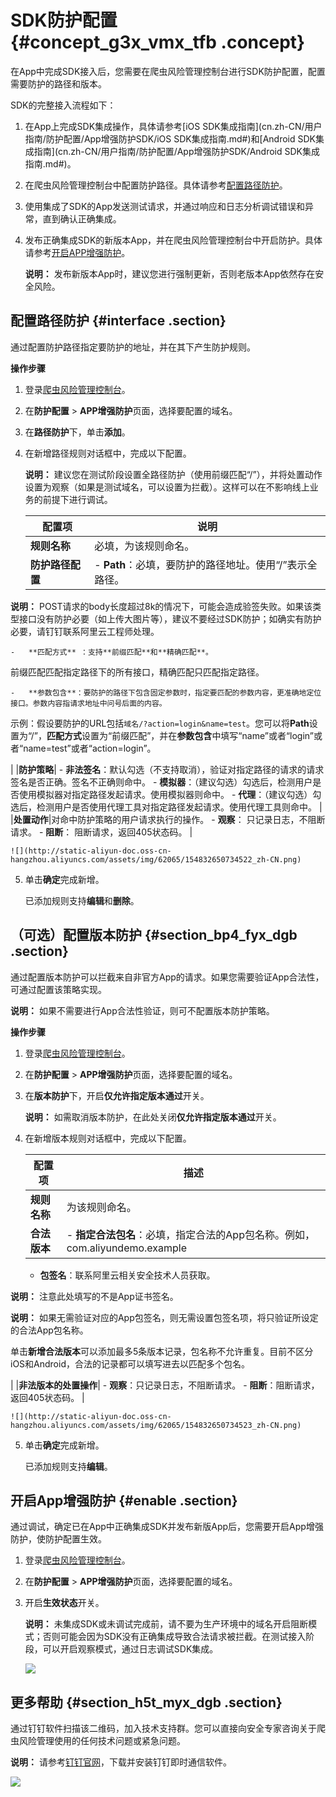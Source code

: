 # SDK防护配置 {#concept_g3x_vmx_tfb .concept}

在App中完成SDK接入后，您需要在爬虫风险管理控制台进行SDK防护配置，配置需要防护的路径和版本。

SDK的完整接入流程如下：

1.  在App上完成SDK集成操作，具体请参考[iOS SDK集成指南](cn.zh-CN/用户指南/防护配置/App增强防护SDK/iOS SDK集成指南.md#)和[Android SDK集成指南](cn.zh-CN/用户指南/防护配置/App增强防护SDK/Android SDK集成指南.md#)。
2.  在爬虫风险管理控制台中配置防护路径。具体请参考[配置路径防护](#)。
3.  使用集成了SDK的App发送测试请求，并通过响应和日志分析调试错误和异常，直到确认正确集成。
4.  发布正确集成SDK的新版本App，并在爬虫风险管理控制台中开启防护。具体请参考[开启APP增强防护](#)。

    **说明：** 发布新版本App时，建议您进行强制更新，否则老版本App依然存在安全风险。


## 配置路径防护 {#interface .section}

通过配置防护路径指定要防护的地址，并在其下产生防护规则。

**操作步骤**

1.  登录[爬虫风险管理控制台](https://yundun.console.aliyun.com/?p=antibot)。
2.  在**防护配置** \> **APP增强防护**页面，选择要配置的域名。
3.  在**路径防护**下，单击**添加**。
4.  在新增路径规则对话框中，完成以下配置。

    **说明：** 建议您在测试阶段设置全路径防护（使用前缀匹配“/”），并将处置动作设置为观察（如果是测试域名，可以设置为拦截）。这样可以在不影响线上业务的前提下进行调试。

    |配置项|说明|
    |---|--|
    |**规则名称**|必填，为该规则命名。|
    |**防护路径配置**|     -   **Path**：必填，要防护的路径地址。使用“/”表示全路径。

**说明：** POST请求的body长度超过8k的情况下，可能会造成验签失败。如果该类型接口没有防护必要（如上传大图片等），建议不要经过SDK防护；如确实有防护必要，请钉钉联系阿里云工程师处理。

    -   **匹配方式** ：支持**前缀匹配**和**精确匹配**。

前缀匹配匹配指定路径下的所有接口，精确匹配只匹配指定路径。

    -   **参数包含**：要防护的路径下包含固定参数时，指定要匹配的参数内容，更准确地定位接口。参数内容指请求地址中问号后面的内容。

示例：假设要防护的URL包括`域名/?action=login&name=test`。您可以将**Path**设置为“/”，**匹配方式**设置为“前缀匹配”，并在**参数包含**中填写“name”或者“login”或者“name=test”或者“action=login”。

 |
    |**防护策略**|     -   **非法签名**：默认勾选（不支持取消），验证对指定路径的请求的请求签名是否正确。签名不正确则命中。
    -   **模拟器**：（建议勾选）勾选后，检测用户是否使用模拟器对指定路径发起请求。使用模拟器则命中。
    -   **代理**：（建议勾选）勾选后，检测用户是否使用代理工具对指定路径发起请求。使用代理工具则命中。
 |
    |**处置动作**|对命中防护策略的用户请求执行的操作。    -   **观察**： 只记录日志，不阻断请求。
    -   **阻断**： 阻断请求，返回405状态码。
|

    ![](http://static-aliyun-doc.oss-cn-hangzhou.aliyuncs.com/assets/img/62065/154832650734522_zh-CN.png)

5.  单击**确定**完成新增。

    已添加规则支持**编辑**和**删除**。


## （可选）配置版本防护 {#section_bp4_fyx_dgb .section}

通过配置版本防护可以拦截来自非官方App的请求。如果您需要验证App合法性，可通过配置该策略实现。

**说明：** 如果不需要进行App合法性验证，则可不配置版本防护策略。

**操作步骤**

1.  登录[爬虫风险管理控制台](https://yundun.console.aliyun.com/?p=antibot)。
2.  在**防护配置** \> **APP增强防护**页面，选择要配置的域名。
3.  在**版本防护**下，开启**仅允许指定版本通过**开关。

    **说明：** 如需取消版本防护，在此处关闭**仅允许指定版本通过**开关。

4.  在新增版本规则对话框中，完成以下配置。

    |配置项|描述|
    |---|--|
    |**规则名称**|为该规则命名。|
    |**合法版本**|     -   **指定合法包名**：必填，指定合法的App包名称。例如，com.aliyundemo.example
    -   **包签名**：联系阿里云相关安全技术人员获取。

**说明：** 注意此处填写的不是App证书签名。

**说明：** 如果无需验证对应的App包签名，则无需设置包签名项，将只验证所设定的合法App包名称。

 单击**新增合法版本**可以添加最多5条版本记录，包名称不允许重复。目前不区分iOS和Android，合法的记录都可以填写进去以匹配多个包名。

 |
    |**非法版本的处置操作**|     -   **观察**：只记录日志，不阻断请求。
    -   **阻断**：阻断请求，返回405状态码。
 |

    ![](http://static-aliyun-doc.oss-cn-hangzhou.aliyuncs.com/assets/img/62065/154832650734523_zh-CN.png)

5.  单击**确定**完成新增。

    已添加规则支持**编辑**。


## 开启App增强防护 {#enable .section}

通过调试，确定已在App中正确集成SDK并发布新版App后，您需要开启App增强防护，使防护配置生效。

1.  登录[爬虫风险管理控制台](https://yundun.console.aliyun.com/?p=antibot)。
2.  在**防护配置** \> **APP增强防护**页面，选择要配置的域名。
3.  开启**生效状态**开关。

    **说明：** 未集成SDK或未调试完成前，请不要为生产环境中的域名开启阻断模式；否则可能会因为SDK没有正确集成导致合法请求被拦截。在测试接入阶段，可以开启观察模式，通过日志调试SDK集成。

    ![](http://static-aliyun-doc.oss-cn-hangzhou.aliyuncs.com/assets/img/62065/154832650734521_zh-CN.png)


## 更多帮助 {#section_h5t_myx_dgb .section}

通过钉钉软件扫描该二维码，加入技术支持群。您可以直接向安全专家咨询关于爬虫风险管理使用的任何技术问题或紧急问题。

**说明：** 请参考[钉钉官网](https://www.dingtalk.com)，下载并安装钉钉即时通信软件。

![](http://static-aliyun-doc.oss-cn-hangzhou.aliyuncs.com/assets/img/62065/154832650734524_zh-CN.png)

